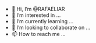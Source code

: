 - 👋 Hi, I’m @RAFAELIAR
- 👀 I’m interested in ...
- 🌱 I’m currently learning ...
- 💞️ I’m looking to collaborate on ...
- 📫 How to reach me ...

<!---
RAFAELIAR/RAFAELIAR is a ✨ special ✨ repository because its `README.md` (this file) appears on your GitHub profile.
You can click the Preview link to take a look at your changes.
--->
